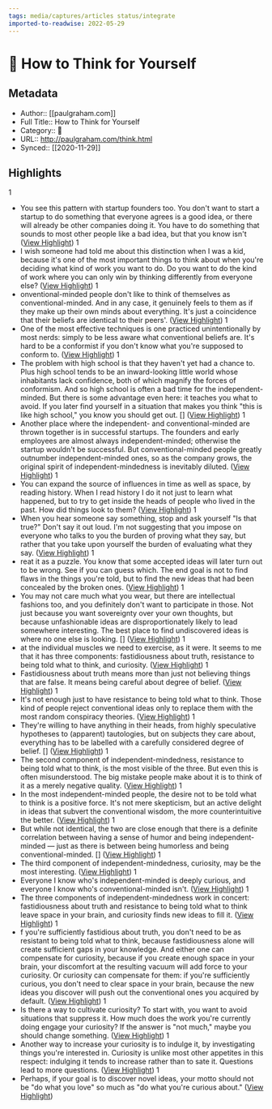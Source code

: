 ```yaml
---
tags: media/captures/articles status/integrate
imported-to-readwise: 2022-05-29
---
```

# 📰 How to Think for Yourself

## Metadata
- Author:: [[paulgraham.com]]
- Full Title:: How to Think for Yourself
- Category:: 📰
- URL:: http://paulgraham.com/think.html
- Synced:: [[2020-11-29]]

## Highlights
1
- You see this pattern with startup founders too. You don't want to start a startup to do something that everyone agrees is a good idea, or there will already be other companies doing it. You have to do something that sounds to most other people like a bad idea, but that you know isn't ([View Highlight](https://instapaper.com/read/1365437169/14724005))
1
- I wish someone had told me about this distinction when I was a kid, because it's one of the most important things to think about when you're deciding what kind of work you want to do. Do you want to do the kind of work where you can only win by thinking differently from everyone else? ([View Highlight](https://instapaper.com/read/1365437169/14724009))
1
- onventional-minded people don't like to think of themselves as conventional-minded. And in any case, it genuinely feels to them as if they make up their own minds about everything. It's just a coincidence that their beliefs are identical to their peers'. ([View Highlight](https://instapaper.com/read/1365437169/14724018))
1
- One of the most effective techniques is one practiced unintentionally by most nerds: simply to be less aware what conventional beliefs are. It's hard to be a conformist if you don't know what you're supposed to conform to. ([View Highlight](https://instapaper.com/read/1365437169/14724025))
1
- The problem with high school is that they haven't yet had a chance to. Plus high school tends to be an inward-looking little world whose inhabitants lack confidence, both of which magnify the forces of conformism. And so high school is often a bad time for the independent-minded. But there is some advantage even here: it teaches you what to avoid. If you later find yourself in a situation that makes you think "this is like high school," you know you should get out. [] ([View Highlight](https://instapaper.com/read/1365437169/14724039))
1
- Another place where the independent- and conventional-minded are thrown together is in successful startups. The founders and early employees are almost always independent-minded; otherwise the startup wouldn't be successful. But conventional-minded people greatly outnumber independent-minded ones, so as the company grows, the original spirit of independent-mindedness is inevitably diluted. ([View Highlight](https://instapaper.com/read/1365437169/14724044))
1
- You can expand the source of influences in time as well as space, by reading history. When I read history I do it not just to learn what happened, but to try to get inside the heads of people who lived in the past. How did things look to them? ([View Highlight](https://instapaper.com/read/1365437169/14724061))
1
- When you hear someone say something, stop and ask yourself "Is that true?" Don't say it out loud. I'm not suggesting that you impose on everyone who talks to you the burden of proving what they say, but rather that you take upon yourself the burden of evaluating what they say. ([View Highlight](https://instapaper.com/read/1365437169/14724063))
1
- reat it as a puzzle. You know that some accepted ideas will later turn out to be wrong. See if you can guess which. The end goal is not to find flaws in the things you're told, but to find the new ideas that had been concealed by the broken ones. ([View Highlight](https://instapaper.com/read/1365437169/14724065))
1
- You may not care much what you wear, but there are intellectual fashions too, and you definitely don't want to participate in those. Not just because you want sovereignty over your own thoughts, but because unfashionable ideas are disproportionately likely to lead somewhere interesting. The best place to find undiscovered ideas is where no one else is looking. [] ([View Highlight](https://instapaper.com/read/1365437169/14724069))
1
- at the individual muscles we need to exercise, as it were. It seems to me that it has three components: fastidiousness about truth, resistance to being told what to think, and curiosity. ([View Highlight](https://instapaper.com/read/1365437169/14724073))
1
- Fastidiousness about truth means more than just not believing things that are false. It means being careful about degree of belief. ([View Highlight](https://instapaper.com/read/1365437169/14724077))
1
- It's not enough just to have resistance to being told what to think. Those kind of people reject conventional ideas only to replace them with the most random conspiracy theories. ([View Highlight](https://instapaper.com/read/1365437169/14724084))
1
- They're willing to have anything in their heads, from highly speculative hypotheses to (apparent) tautologies, but on subjects they care about, everything has to be labelled with a carefully considered degree of belief. [] ([View Highlight](https://instapaper.com/read/1365437169/14724086))
1
- The second component of independent-mindedness, resistance to being told what to think, is the most visible of the three. But even this is often misunderstood. The big mistake people make about it is to think of it as a merely negative quality. ([View Highlight](https://instapaper.com/read/1365437169/14724091))
1
- In the most independent-minded people, the desire not to be told what to think is a positive force. It's not mere skepticism, but an active delight in ideas that subvert the conventional wisdom, the more counterintuitive the better. ([View Highlight](https://instapaper.com/read/1365437169/14724092))
1
- But while not identical, the two are close enough that there is a definite correlation between having a sense of humor and being independent-minded — just as there is between being humorless and being conventional-minded. [] ([View Highlight](https://instapaper.com/read/1365437169/14724098))
1
- The third component of independent-mindedness, curiosity, may be the most interesting. ([View Highlight](https://instapaper.com/read/1365437169/14724105))
1
- Everyone I know who's independent-minded is deeply curious, and everyone I know who's conventional-minded isn't. ([View Highlight](https://instapaper.com/read/1365437169/14724108))
1
- The three components of independent-mindedness work in concert: fastidiousness about truth and resistance to being told what to think leave space in your brain, and curiosity finds new ideas to fill it. ([View Highlight](https://instapaper.com/read/1365437169/14724110))
1
- f you're sufficiently fastidious about truth, you don't need to be as resistant to being told what to think, because fastidiousness alone will create sufficient gaps in your knowledge. And either one can compensate for curiosity, because if you create enough space in your brain, your discomfort at the resulting vacuum will add force to your curiosity. Or curiosity can compensate for them: if you're sufficiently curious, you don't need to clear space in your brain, because the new ideas you discover will push out the conventional ones you acquired by default. ([View Highlight](https://instapaper.com/read/1365437169/14724112))
1
- Is there a way to cultivate curiosity? To start with, you want to avoid situations that suppress it. How much does the work you're currently doing engage your curiosity? If the answer is "not much," maybe you should change something. ([View Highlight](https://instapaper.com/read/1365437169/14724120))
1
- Another way to increase your curiosity is to indulge it, by investigating things you're interested in. Curiosity is unlike most other appetites in this respect: indulging it tends to increase rather than to sate it. Questions lead to more questions. ([View Highlight](https://instapaper.com/read/1365437169/14724127))
1
- Perhaps, if your goal is to discover novel ideas, your motto should not be "do what you love" so much as "do what you're curious about." ([View Highlight](https://instapaper.com/read/1365437169/14724131))
